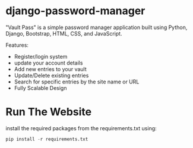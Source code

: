 # django-password-manager


"Vault Pass" is a simple password manager application built using Python, Django, Bootstrap, HTML, CSS, and JavaScript.


Features:

  - Register/login system 
  - update your account details
  - Add new entries to your vault
  - Update/Delete existing entries
  - Search for specific entries by the site name or URL
  - Fully Scalable Design


# Run The Website

install the required packages from the requirements.txt using:
```python
pip install -r requirements.txt
```
